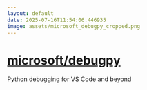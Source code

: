 ```yaml
---
layout: default
date: 2025-07-16T11:54:06.446935
image: assets/microsoft_debugpy_cropped.png
---
```


# [microsoft/debugpy](https://github.com/microsoft/debugpy)

Python debugging for VS Code and beyond
